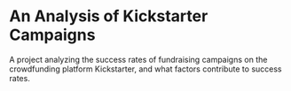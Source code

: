 # An Analysis of Kickstarter Campaigns
A project analyzing the success rates of fundraising campaigns on the crowdfunding platform Kickstarter, and what factors contribute to success rates.
